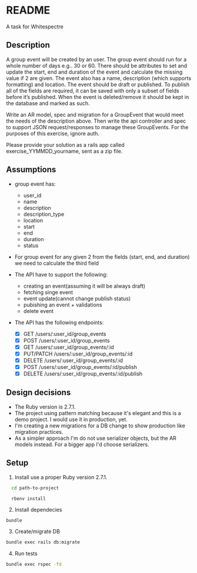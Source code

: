 # README

A task for Whitespectre


## Description
A group event will be created by an user. The group event should run for a whole number of days e.g.. 30 or 60.
There should be attributes to set and update the start, end and duration of the event and calculate the
missing value if 2 are given. The event also has a name, description (which supports formatting) and location.
The event should be draft or published. To publish all of the fields are required, it can be saved with only a
subset of fields before it’s published. When the event is deleted/remove it should be kept in the database and marked as such.

Write an AR model, spec and migration for a GroupEvent that would meet the needs of the description above.
Then write the api controller and spec to support JSON request/responses to manage these GroupEvents.
For the purposes of this exercise, ignore auth.


Please provide your solution as a rails app called exercise_YYMMDD_yourname, sent as a zip file.

## Assumptions

 - group event has:
   - user_id
   - name
   - description
   - description_type
   - location
   - start
   - end
   - duration
   - status
 - For group event for any given 2 from the fields (start, end, and duration) we need to calculate the third field
 - The API have to support the following:
   - creating an event(assuming it will be always draft)
   - fetching singe event
   - event update(cannot change publish status)
   - pubishing an event + validations
   - delete event

 - The API has the following endpoints:
    - [X] GET /users/:user_id/group_events
    - [X] POST /users/:user_id/group_events
    - [x] GET /users/:user_id/group_events/:id
    - [X] PUT/PATCH /users/:user_id/group_events/:id
    - [x] DELETE /users/:user_id/group_events/:id
    - [x] POST /users/:user_id/group_events/:id/publish
    - [x] DELETE /users/:user_id/group_events/:id/publish

## Design decisions

- The Ruby version is 2.7.1.
 - The project using pattern matching because it's elegant and this is a demo project. I would use it in production, yet.
 - I'm creating a new migrations for a DB change to show production like migration practices.
 - As a simpler approach I'm do not use serializer objects, but the AR models instead. For a bigger app I'd choose serializers.


## Setup

1. Install use a proper Ruby version 2.7.1.
```bash
  cd path-to-project
```

```bash
  rbenv install
```

2. Install dependecies

```
bundle
```


3. Create/migrate DB

```bash
bundle exec rails db:migrate
```

4. Run tests

```bash
bundle exec rspec -fd
```
